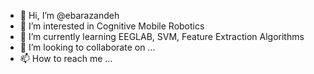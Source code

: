 - 👋 Hi, I’m @ebarazandeh
- 👀 I’m interested in Cognitive Mobile Robotics
- 🌱 I’m currently learning EEGLAB, SVM, Feature Extraction Algorithms
- 💞️ I’m looking to collaborate on ...
- 📫 How to reach me ...

<!---
ebarazandeh/ebarazandeh is a ✨ special ✨ repository because its `README.md` (this file) appears on your GitHub profile.
You can click the Preview link to take a look at your changes.
--->
